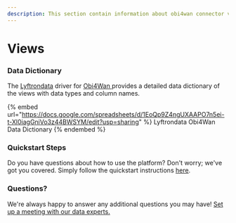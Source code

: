 ```yaml
---
description: This section contain information about obi4wan connector views information
---
```


# Views

### Data Dictionary

The [Lyftrondata](https://www.lyftrondata.com/) driver for [Obi4Wan](https://www.lyftrondata.com/integration/Obi4Wan/)[ ](https://www.lyftrondata.com/integration/obi4wan/)provides a detailed data dictionary of the views with data types and column names.

{% embed url="https://docs.google.com/spreadsheets/d/1EoQp9Z4ngUXAAPO7n5ei-t-Xl0iagGniVo3z44BWSYM/edit?usp=sharing" %}
Lyftrondata Obi4Wan Data Dictionary
{% endembed %}

### Quickstart Steps

Do you have questions about how to use the platform? Don't worry; we've got you covered. Simply follow the quickstart instructions [here](../../../../quickstart-steps.md).

### Questions? <a href="#questions" id="questions"></a>

We're always happy to answer any additional questions you may have! [Set up a meeting with our data experts.](https://www.lyftrondata.com/book-a-meeting/)


